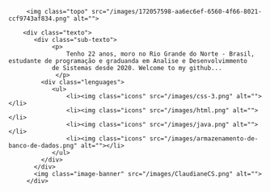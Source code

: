 
 
        
         <img class="topo" src="/images/172057598-aa6ec6ef-6560-4f66-8021-ccf9743af834.png" alt="">
 
        <div class="texto">
           <div class="sub-texto">
                <p>
                    Tenho 22 anos, moro no Rio Grande do Norte - Brasil, estudante de programação e graduanda em Analise e Desenvolvimmento 
                de Sistemas desde 2020. Welcome to my github...
                 </p>
             <div class="lenguages">
                <ul>
                    <li><img class="icons" src="/images/css-3.png" alt=""></li>
                    <li><img class="icons" src="/images/html.png" alt=""></li>
                    <li><img class="icons" src="/images/java.png" alt=""></li>
                    <li><img class="icons" src="/images/armazenamento-de-banco-de-dados.png" alt=""></li>
                </ul>
             </div>
           </div>
           <img class="image-banner" src="/images/ClaudianeCS.png" alt="">
         </div>
 


